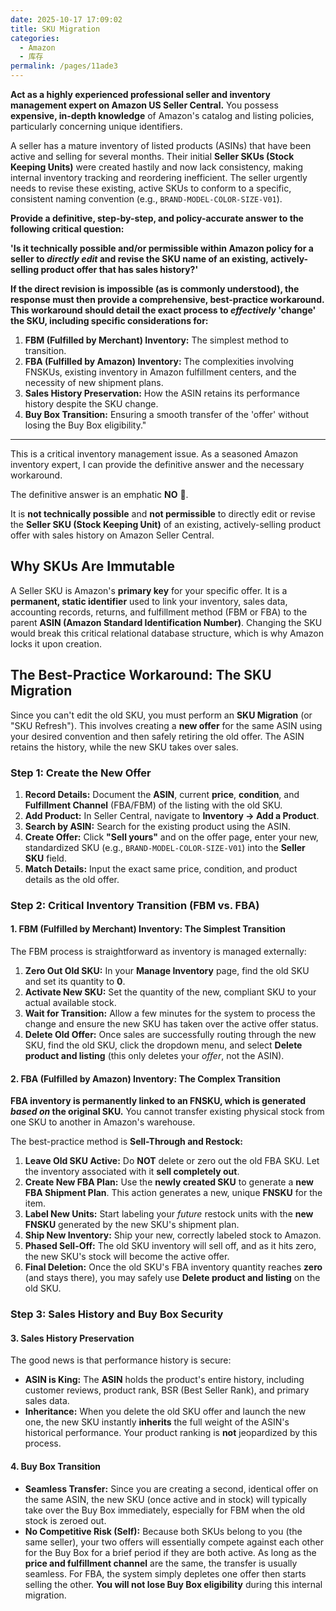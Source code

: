 ```yaml
---
date: 2025-10-17 17:09:02
title: SKU Migration
categories:
  - Amazon
  - 库存
permalink: /pages/11ade3
---
```


**Act as a highly experienced professional seller and inventory management expert on Amazon US Seller Central.** You possess **expensive, in-depth knowledge** of Amazon's catalog and listing policies, particularly concerning unique identifiers.

<!-- more -->

A seller has a mature inventory of listed products (ASINs) that have been active and selling for several months. Their initial **Seller SKUs (Stock Keeping Units)** were created hastily and now lack consistency, making internal inventory tracking and reordering inefficient. The seller urgently needs to revise these existing, active SKUs to conform to a specific, consistent naming convention (e.g., `BRAND-MODEL-COLOR-SIZE-V01`).

**Provide a definitive, step-by-step, and policy-accurate answer to the following critical question:**

**'Is it technically possible and/or permissible within Amazon policy for a seller to _directly edit_ and revise the SKU name of an existing, actively-selling product offer that has sales history?'**

**If the direct revision is impossible (as is commonly understood), the response must then provide a comprehensive, best-practice workaround. This workaround should detail the exact process to _effectively_ 'change' the SKU, including specific considerations for:**

1.  **FBM (Fulfilled by Merchant) Inventory:** The simplest method to transition.
2.  **FBA (Fulfilled by Amazon) Inventory:** The complexities involving FNSKUs, existing inventory in Amazon fulfillment centers, and the necessity of new shipment plans.
3.  **Sales History Preservation:** How the ASIN retains its performance history despite the SKU change.
4.  **Buy Box Transition:** Ensuring a smooth transfer of the 'offer' without losing the Buy Box eligibility."

---

This is a critical inventory management issue. As a seasoned Amazon inventory expert, I can provide the definitive answer and the necessary workaround.

The definitive answer is an emphatic **NO** 🚫.

It is **not technically possible** and **not permissible** to directly edit or revise the **Seller SKU (Stock Keeping Unit)** of an existing, actively-selling product offer with sales history on Amazon Seller Central.

## Why SKUs Are Immutable

A Seller SKU is Amazon's **primary key** for your specific offer. It is a **permanent, static identifier** used to link your inventory, sales data, accounting records, returns, and fulfillment method (FBM or FBA) to the parent **ASIN (Amazon Standard Identification Number)**. Changing the SKU would break this critical relational database structure, which is why Amazon locks it upon creation.

## The Best-Practice Workaround: The SKU Migration

Since you can't edit the old SKU, you must perform an **SKU Migration** (or "SKU Refresh"). This involves creating a **new offer** for the same ASIN using your desired convention and then safely retiring the old offer. The ASIN retains the history, while the new SKU takes over sales.

### Step 1: Create the New Offer

1.  **Record Details:** Document the **ASIN**, current **price**, **condition**, and **Fulfillment Channel** (FBA/FBM) of the listing with the old SKU.
2.  **Add Product:** In Seller Central, navigate to **Inventory $\rightarrow$ Add a Product**.
3.  **Search by ASIN:** Search for the existing product using the ASIN.
4.  **Create Offer:** Click **"Sell yours"** and on the offer page, enter your new, standardized SKU (e.g., `BRAND-MODEL-COLOR-SIZE-V01`) into the **Seller SKU** field.
5.  **Match Details:** Input the exact same price, condition, and product details as the old offer.

### Step 2: Critical Inventory Transition (FBM vs. FBA)

#### 1. FBM (Fulfilled by Merchant) Inventory: The Simplest Transition

The FBM process is straightforward as inventory is managed externally:

1.  **Zero Out Old SKU:** In your **Manage Inventory** page, find the old SKU and set its quantity to **0**.
2.  **Activate New SKU:** Set the quantity of the new, compliant SKU to your actual available stock.
3.  **Wait for Transition:** Allow a few minutes for the system to process the change and ensure the new SKU has taken over the active offer status.
4.  **Delete Old Offer:** Once sales are successfully routing through the new SKU, find the old SKU, click the dropdown menu, and select **Delete product and listing** (this only deletes your _offer_, not the ASIN).

#### 2. FBA (Fulfilled by Amazon) Inventory: The Complex Transition

**FBA inventory is permanently linked to an FNSKU, which is generated _based on_ the original SKU.** You cannot transfer existing physical stock from one SKU to another in Amazon's warehouse.

The best-practice method is **Sell-Through and Restock:**

1.  **Leave Old SKU Active:** Do **NOT** delete or zero out the old FBA SKU. Let the inventory associated with it **sell completely out**.
2.  **Create New FBA Plan:** Use the **newly created SKU** to generate a **new FBA Shipment Plan**. This action generates a new, unique **FNSKU** for the item.
3.  **Label New Units:** Start labeling your _future_ restock units with the **new FNSKU** generated by the new SKU's shipment plan.
4.  **Ship New Inventory:** Ship your new, correctly labeled stock to Amazon.
5.  **Phased Sell-Off:** The old SKU inventory will sell off, and as it hits zero, the new SKU's stock will become the active offer.
6.  **Final Deletion:** Once the old SKU's FBA inventory quantity reaches **zero** (and stays there), you may safely use **Delete product and listing** on the old SKU.

### Step 3: Sales History and Buy Box Security

#### 3. Sales History Preservation

The good news is that performance history is secure:

- **ASIN is King:** The **ASIN** holds the product's entire history, including customer reviews, product rank, BSR (Best Seller Rank), and primary sales data.
- **Inheritance:** When you delete the old SKU offer and launch the new one, the new SKU instantly **inherits** the full weight of the ASIN's historical performance. Your product ranking is **not** jeopardized by this process.

#### 4. Buy Box Transition

- **Seamless Transfer:** Since you are creating a second, identical offer on the same ASIN, the new SKU (once active and in stock) will typically take over the Buy Box immediately, especially for FBM when the old stock is zeroed out.
- **No Competitive Risk (Self):** Because both SKUs belong to you (the same seller), your two offers will essentially compete against each other for the Buy Box for a brief period if they are both active. As long as the **price and fulfillment channel** are the same, the transfer is usually seamless. For FBA, the system simply depletes one offer then starts selling the other. **You will not lose Buy Box eligibility** during this internal migration.
